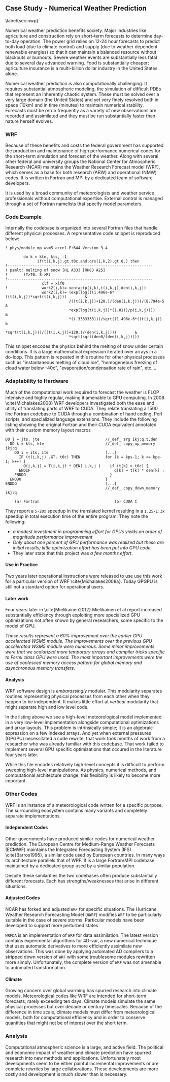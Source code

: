 
Case Study - Numerical Weather Prediction
-----------------------------------------

\label{sec:nwp}

Numerical weather prediction benefits society.  Major industries like agriculture and construction rely on short-term forecasts to determine day-to-day operation.  The power grid relies on 12-24 hour forecasts to predict both load (due to climate control) and supply (due to weather dependent renewable energies) so that it can maintain a balanced resource without blackouts or burnouts.  Severe weather events are substantially less fatal due to several day advanced warning.  Food is substantially cheaper; agriculture insurance is a multi-billion dollar industry in the United States alone.

Numerical weather prediction is also computationally challenging.  It requires substantial atmospheric modeling, the simulation of difficult PDEs that represent an inherently chaotic system.  These must be solved over a very large domain (the United States) and yet very finely resolved both in space (10km) and in time (minutes) to maintain numerical stability.  Forecasts must be rerun frequently as a variety of new observations are recorded and assimilated and they must be run substantially faster than nature herself evolves.

### WRF

Because of these benefits and costs the federal government has supported the production and maintenance of high performance numerical codes for the short-term simulation and forecast of the weather.  Along with several other federal and university groups the National Center for Atmospheric Research (NCAR) maintains the Weather Research Forecast model (WRF), which serves as a base for both research (ARW) and operational (NMW) codes.  It is written in Fortran and MPI by a dedicated team of software developers.

It is used by a broad community of meteorologists and weather service professionals without computational expertise.  External control is managed through a set of Fortran namelists that specify model parameters.


### Code Example

Internally the codebase is organized into several Fortran files that handle different physical processes.  A representative code snippet is reproduced below:

~~~~~~~~Fortran
! phys/module_mp_wsm5_accel.F:644 Version 3.4

        do k = kte, kts, -1
              if(t(i,k,j).gt.t0c.and.qrs(i,k,2).gt.0.) then
!----------------------------------------------------------------
! psmlt: melting of snow [HL A33] [RH83 A25]
!       (T>T0: S->R)
!----------------------------------------------------------------
                xlf = xlf0
!               work2(i,k)= venfac(p(i,k),t(i,k,j),den(i,k,j))
                work2(i,k)= (exp(log(((1.496e-6*((t(i,k,j))*sqrt(t(i,k,j)))        &
                            /((t(i,k,j))+120.)/(den(i,k,j)))/(8.794e-5             &
                            *exp(log(t(i,k,j))*(1.81))/p(i,k,j))))                 &
                            *((.3333333)))/sqrt((1.496e-6*((t(i,k,j))            &
                            *sqrt(t(i,k,j)))/((t(i,k,j))+120.)/(den(i,k,j))))        &
                            *sqrt(sqrt(den0/(den(i,k,j)))))
~~~~~~~~~

This snippet encodes the physics behind the melting of snow under certain conditions.  It is a large mathematical expression iterated over arrays in a do-loop.  This pattern is repeated in this routine for other physical processes such as "instantaneous melting of cloud ice", "homogeneous freezing of cloud water below -40c", "evaporation/condensation rate of rain", etc.... 


### Adaptability to Hardware

Much of the computational work required to forecast the weather is FLOP intensive and highly regular, making it amenable to GPU computing.  In 2008 \cite{Michalakes2008} WRF developers investigated both the ease and utility of translating parts of WRF to CUDA.  They relate translating a 1500 line Fortran codebase to CUDA through a combination of hand coding, Perl scripts, and specialized language extensions.  They include the following listing showing the original Fortran and their CUDA equivalent annotated with their custom memory layout macros

    DO j = jts, jte                             //_def_ arg ikj:q,t,den 
      DO k = kts, kte                           //_def_ copy_up_memory ikj:q 
        DO i = its, ite                         [...]
          IF (t(i,k,j) .GT. t0c) THEN           for (k = kps-1; k <= kpe-1; k++) {
            Q(i,k,j) = T(i,k,j) * DEN( i,k,j )    if (t[k] > t0c) {
          ENDIF                                     q[k] = t[k] * den[k] ;
        ENDDO                                     }
      ENDDO                                     }
    ENDDO                                       [...]
                                                //_def_ copy_down_memory ikj:q

        (a) Fortran                                 (b) CUDA C

They report a `5-20x` speedup in the translated kernel resulting in a `1.25-1.3x` speedup in total execution time of the entire program.  They note the following:

*   *a modest investment in programming effort for GPUs yields an order of magnitude performance improvement*
*   *Only about one percent of GPU performance was realized but these are initial results; little optimization effort has been put into GPU code.*
*   They later state that this project was *a few months effort*.

#### Use in Practice

Two years later operational instructions were released to use use this work for a particular version of WRF \cite{Michalakes2008a}.  Today GPGPU is still not a standard option for operational users.


#### Later work

Four years later in \cite{Mielikainen2012} Mielikainen et al report increased substantially efficiency through exploiting more specialized GPU optimizations not often known by general researchers, some specific to the model of GPU.

*These results represent a 60% improvement over the earlier GPU accelerated WSM5 module. The improvements over the previous GPU accelerated WSM5 module were numerous. Some minor improvements were that we scalarized more temporary arrays and compiler tricks specific to Fermi class GPU were used. The most important improvements were the use of coalesced memory access pattern for global memory and asynchronous memory transfers.*

#### Analysis

WRF software design is *embarassingly* modular.  This modularity separates routines representing physical processes from each other when they happen to be independent.  It makes little effort at *vertical* modularity that might separate high and low level code.

In the listing above we see a high-level meteorological model implemented in a very low-level implementation alongside computational optimizations and array layouts.  This problem is intrinsically simple; it is an algebraic expression on a few indexed arrays.  And yet when external pressures (GPGPU) necessitated a code rewrite, that work took months of work from a researcher who was already familiar with this codebase.  That work failed to implement several GPU specific optimizations that occured in the literature four years later.

While this file encodes relatively high-level concepts it is difficult to perform sweeping high-level manipulations.  As physics, numerical methods, and computational architecture change, this flexibility is likely to become more important.


### Other Codes

WRF is an instance of a meteorological code written for a specific purpose.  The surrounding ecosystem contains many variants and completely separate implementations.

#### Independent Codes

Other governments have produced similar codes for numerical weather prediction.   The European Centre for Medium-Range Weather Forecasts (ECMWF) maintains the Integrated Forecasting System (IFS) \cite{Barros1995}, a similar code used by European countries.  In many ways its architecture parallels that of WRF.  It is a large Fortran/MPI codebase maintained by a dedicated group used by a similar population.  

Despite these similarities the two codebases often produce substantially different forecasts.  Each has strengths/weaknesses that arise in different situations.

#### Adjusted Codes

NCAR has forked and adjusted `WRF` for specific situations.  The Hurricane Weather Research Forecasting Model (`HWRF`) modifies `WRF` to be particularly suitable in the case of severe storms.  Particular models have been developed to support more perturbed states.

`WRFDA` is an implementation of `WRF` for data assimilation.  The latest version contains experimental algorithms for 4D-var, a new numerical technique that uses automatic derivatives to more efficiently assimilate new observations.  This was done by applying automated AD compilers to a stripped down version of `WRF` with some troublesome modules rewritten more simply.  Unfortunately, the complete version of `WRF` was not amenable to automated transformation.

#### Climate

Growing concern over global warming has spurred research into climate models.  Meteorological codes like WRF are intended for short-term forecasts, rarely exceeding ten days.  Climate models simulate the same physical processes but over decade or century timescales.  Because of the difference in time scale, climate models must differ from meteorological models, both for computational efficiency and in order to conserve quantities that might not be of interest over the short term.

### Analysis

Computational atmospheric science is a large, and active field.  The political and economic impact of weather and climate prediction have spurred research into new methods and applications.  Unfortunately most developments seem to be either painful incremental improvements or are complete rewrites by large collaborations.  These developments are more costly and development is much slower than is necessary.
